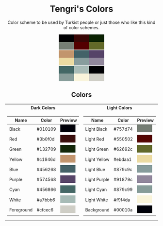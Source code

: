 <center>

# Tengri's Colors
Color scheme to be used by Turkist people or just those who like this kind of color schemes.

![Tengri's Colors Preview](tengri-scheme.png)

## Colors

<table>
<tr><th>Dark Colors</th><th>Light Colors</th></tr>
<tr><td>
  
| Name | Color | Preview |
| ---- | ----- | ------- |
| Black | #010109 | ![#010109 Preview](previews/010109.png) |
| Red | #3b0f0d | ![#3b0f0d Preview](previews/3b0f0d.png) |
| Green | #132709 | ![#132709 Preview](previews/132709.png) |
| Yellow | #c1946d | ![#c1946d Preview](previews/c1946d.png) |
| Blue | #456268 | ![#456268 Preview](previews/456268.png) |
| Purple | #574568 | ![#574568 Preview](previews/574568.png) |
| Cyan | #456866 | ![#456866 Preview](previews/456866.png) |
| White | #a7bbb6 | ![#a7bbb6 Preview](previews/a7bbb6.png) |
| Foreground | #cfcec6 | ![#cfcec6 Preview](previews/cfcec6.png) |
  
</td><td>
  
| Name | Color | Preview |
| ---- | ----- | ------- |
| Light Black | #757d74 | ![#757d74 Preview](previews/757d74.png) |
| Light Red | #550502 | ![#550502 Preview](previews/550502.png) |
| Light Green | #62692c | ![#62692c Preview](previews/62692c.png) |
| Light Yellow | #ebdaa1 | ![#ebdaa1 Preview](previews/ebdaa1.png) |
| Light Blue | #879c9c | ![#879c9c Preview](previews/879c9c.png) |
| Light Purple | #91879c | ![#91879c Preview](previews/91879c.png) |
| Light Cyan | #879c99 | ![#879c99 Preview](previews/879c99.png) |
| Light White | #f9f4da | ![#f9f4da Preview](previews/f9f4da.png) |
| Background | #00010a | ![#00010a Preview](previews/00010a.png) |
  
</td></tr> </table>

</center>